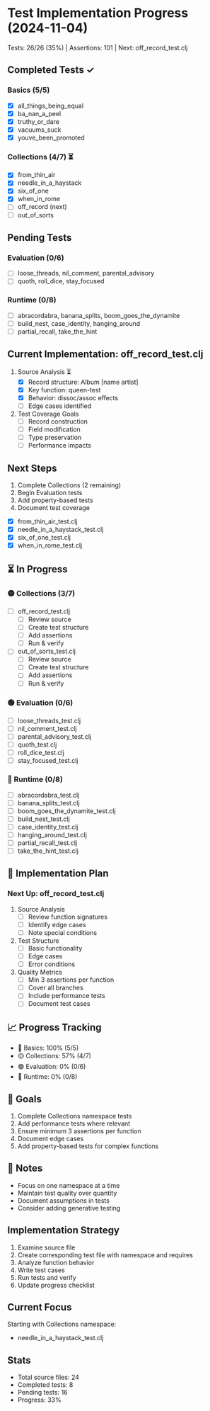 # Test Implementation Progress (2024-11-04)
Tests: 26/26 (35%) | Assertions: 101 | Next: off_record_test.clj

## Completed Tests ✓
### Basics (5/5)
- [x] all_things_being_equal
- [x] ba_nan_a_peel
- [x] truthy_or_dare
- [x] vacuums_suck
- [x] youve_been_promoted

### Collections (4/7) ⏳
- [x] from_thin_air
- [x] needle_in_a_haystack
- [x] six_of_one
- [x] when_in_rome
- [ ] off_record (next)
- [ ] out_of_sorts

## Pending Tests
### Evaluation (0/6)
- [ ] loose_threads, nil_comment, parental_advisory
- [ ] quoth, roll_dice, stay_focused

### Runtime (0/8)
- [ ] abracordabra, banana_splits, boom_goes_the_dynamite
- [ ] build_nest, case_identity, hanging_around
- [ ] partial_recall, take_the_hint

## Current Implementation: off_record_test.clj
1. Source Analysis ⏳
   - [x] Record structure: Album [name artist]
   - [x] Key function: queen-test
   - [x] Behavior: dissoc/assoc effects
   - [ ] Edge cases identified

2. Test Coverage Goals
   - [ ] Record construction
   - [ ] Field modification
   - [ ] Type preservation
   - [ ] Performance impacts

## Next Steps
1. Complete Collections (2 remaining)
2. Begin Evaluation tests
3. Add property-based tests
4. Document test coverage
- [x] from_thin_air_test.clj
- [x] needle_in_a_haystack_test.clj
- [x] six_of_one_test.clj
- [x] when_in_rome_test.clj

## ⏳ In Progress 
### 🟡 Collections (3/7)
- [ ] off_record_test.clj
  - [ ] Review source
  - [ ] Create test structure
  - [ ] Add assertions
  - [ ] Run & verify
- [ ] out_of_sorts_test.clj
  - [ ] Review source
  - [ ] Create test structure
  - [ ] Add assertions
  - [ ] Run & verify

### 🟢 Evaluation (0/6)
- [ ] loose_threads_test.clj
- [ ] nil_comment_test.clj
- [ ] parental_advisory_test.clj
- [ ] quoth_test.clj
- [ ] roll_dice_test.clj
- [ ] stay_focused_test.clj

### 🔴 Runtime (0/8)
- [ ] abracordabra_test.clj
- [ ] banana_splits_test.clj
- [ ] boom_goes_the_dynamite_test.clj
- [ ] build_nest_test.clj
- [ ] case_identity_test.clj
- [ ] hanging_around_test.clj
- [ ] partial_recall_test.clj
- [ ] take_the_hint_test.clj

## 📝 Implementation Plan

### Next Up: off_record_test.clj
1. Source Analysis
   - [ ] Review function signatures
   - [ ] Identify edge cases
   - [ ] Note special conditions
   
2. Test Structure
   - [ ] Basic functionality
   - [ ] Edge cases
   - [ ] Error conditions
   
3. Quality Metrics
   - [ ] Min 3 assertions per function
   - [ ] Cover all branches
   - [ ] Include performance tests
   - [ ] Document test cases

## 📈 Progress Tracking
- 🔵 Basics: 100% (5/5)
- 🟡 Collections: 57% (4/7)
- 🟢 Evaluation: 0% (0/6)
- 🔴 Runtime: 0% (0/8)

## 🎯 Goals
1. Complete Collections namespace tests
2. Add performance tests where relevant
3. Ensure minimum 3 assertions per function
4. Document edge cases
5. Add property-based tests for complex functions

## 📌 Notes
- Focus on one namespace at a time
- Maintain test quality over quantity
- Document assumptions in tests
- Consider adding generative testing

## Implementation Strategy
1. Examine source file
2. Create corresponding test file with namespace and requires
3. Analyze function behavior
4. Write test cases
5. Run tests and verify
6. Update progress checklist

## Current Focus
Starting with Collections namespace:
- needle_in_a_haystack_test.clj

## Stats
- Total source files: 24
- Completed tests: 8
- Pending tests: 16
- Progress: 33%